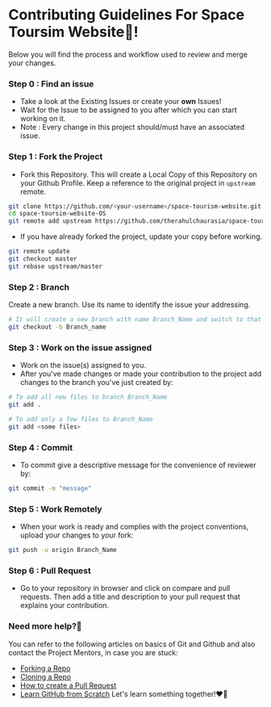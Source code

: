 # Contributing Guidelines For Space Toursim Website🚀!

Below you will find the process and workflow used to review and merge your changes.

### Step 0 : Find an issue

- Take a look at the Existing Issues or create your **own** Issues!
- Wait for the Issue to be assigned to you after which you can start working on it.
- Note : Every change in this project should/must have an associated issue.

### Step 1 : Fork the Project

- Fork this Repository. This will create a Local Copy of this Repository on your Github Profile.
  Keep a reference to the original project in `upstream` remote.

```bash
git clone https://github.com/<your-username>/space-tourism-website.git
cd space-toursim-website-OS
git remote add upstream https://github.com/therahulchaurasia/space-tourism-website.git

```

- If you have already forked the project, update your copy before working.

```bash
git remote update
git checkout master
git rebase upstream/master

```

### Step 2 : Branch

Create a new branch. Use its name to identify the issue your addressing.

```bash
# It will create a new branch with name Branch_Name and switch to that branch
git checkout -b Branch_name

```

### Step 3 : Work on the issue assigned

- Work on the issue(s) assigned to you.
- After you've made changes or made your contribution to the project add changes to the branch you've just created by:

```bash
# To add all new files to branch Branch_Name
git add .

# To add only a few files to Branch_Name
git add <some files>

```

### Step 4 : Commit

- To commit give a descriptive message for the convenience of reviewer by:

```bash
git commit -m "message"

```

### Step 5 : Work Remotely

- When your work is ready and complies with the project conventions, upload your changes to your fork:

```bash
git push -u origin Branch_Name

```

### Step 6 : Pull Request

- Go to your repository in browser and click on compare and pull requests.
  Then add a title and description to your pull request that explains your contribution.

### Need more help?🤔

You can refer to the following articles on basics of Git and Github and also contact the Project Mentors,
in case you are stuck:

- [Forking a Repo](https://help.github.com/en/github/getting-started-with-github/fork-a-repo)
- [Cloning a Repo](https://help.github.com/en/desktop/contributing-to-projects/creating-a-pull-request)
- [How to create a Pull Request](https://opensource.com/article/19/7/create-pull-request-github)
- [Learn GitHub from Scratch](https://docs.github.com/en/get-started/quickstart/git-and-github-learning-resources)
  Let's learn something together!❤️🤝
